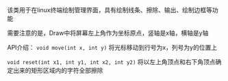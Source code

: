 该类用于在linux终端绘制管理界面，具有绘制线条、擦除、输出、绘制边框等功能

需要注意的是，Draw中将屏幕左上角作为坐标原点，竖轴是x轴，横轴是y轴

API介绍：
```void move(int x, int y)```
将光标移动到行号为x，列号为y的位置上

```void reset(int x1, int y1, int x2, int y2)```
将以左上角顶点和右下角顶点确定出来的矩形区域内的字符全部擦除


